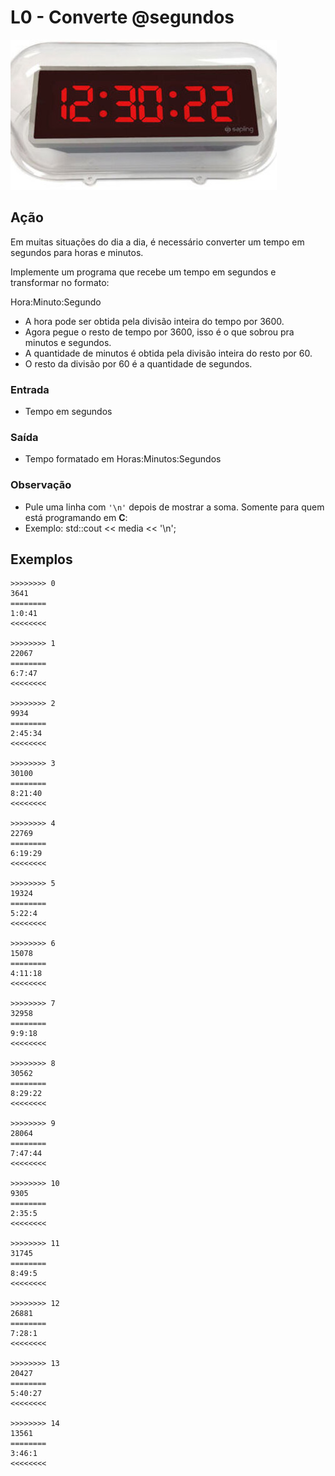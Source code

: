 # L0 - Converte @segundos

![Imagem Tempo em Horas, Minutos e Segundos](cover.jpg)

## Ação

Em muitas situações do dia a dia, é necessário converter um tempo em segundos
para horas e minutos.

Implemente um programa que recebe um tempo em segundos e transformar no formato:

Hora:Minuto:Segundo

- A hora pode ser obtida pela divisão inteira do tempo por 3600.
- Agora pegue o resto de tempo por 3600, isso é o que sobrou pra minutos e segundos.
- A quantidade de minutos é obtida pela divisão inteira do resto por 60.
- O resto da divisão por 60 é a quantidade de segundos.

### Entrada

- Tempo em segundos

### Saída

- Tempo formatado em Horas:Minutos:Segundos

### Observação

- Pule uma linha com `'\n'` depois de mostrar a soma.
Somente para quem está programando em **C**:
- Exemplo: std::cout << media << '\n';

## Exemplos

```
>>>>>>>> 0
3641
========
1:0:41
<<<<<<<<

>>>>>>>> 1
22067
========
6:7:47
<<<<<<<<

>>>>>>>> 2
9934
========
2:45:34
<<<<<<<<

>>>>>>>> 3
30100
========
8:21:40
<<<<<<<<

>>>>>>>> 4
22769
========
6:19:29
<<<<<<<<

>>>>>>>> 5
19324
========
5:22:4
<<<<<<<<

>>>>>>>> 6
15078
========
4:11:18
<<<<<<<<

>>>>>>>> 7
32958
========
9:9:18
<<<<<<<<

>>>>>>>> 8
30562
========
8:29:22
<<<<<<<<

>>>>>>>> 9
28064
========
7:47:44
<<<<<<<<

>>>>>>>> 10
9305
========
2:35:5
<<<<<<<<

>>>>>>>> 11
31745
========
8:49:5
<<<<<<<<

>>>>>>>> 12
26881
========
7:28:1
<<<<<<<<

>>>>>>>> 13
20427
========
5:40:27
<<<<<<<<

>>>>>>>> 14
13561
========
3:46:1
<<<<<<<<
```
